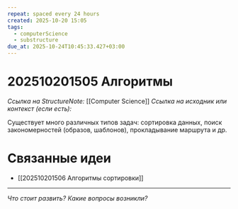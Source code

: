 ```yaml
---
repeat: spaced every 24 hours
created: 2025-10-20 15:05
tags:
  - computerScience
  - substructure
due_at: 2025-10-24T10:45:33.427+03:00
---
```

# 202510201505 Алгоритмы

*Ссылка на StructureNote:* [[Computer Science]]
*Ссылка на исходник или контекст (если есть):*

Существует много различных типов задач: сортировка данных, поиск закономерностей (образов, шаблонов), прокладывание маршрута и др.

# Связанные идеи

- [[202510201506 Алгоритмы сортировки]]

---

*Что стоит развить? Какие вопросы возникли?*
